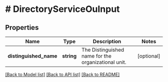 # # DirectoryServiceOuInput

## Properties

Name | Type | Description | Notes
------------ | ------------- | ------------- | -------------
**distinguished_name** | **string** | The Distinguished name for the organizational unit. | [optional]

[[Back to Model list]](../../README.md#models) [[Back to API list]](../../README.md#endpoints) [[Back to README]](../../README.md)
